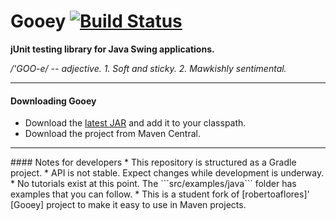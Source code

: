 Gooey [![Build Status](https://snap-ci.com/Nunnery/Gooey/branch/master/build_image)](https://snap-ci.com/Nunnery/Gooey/branch/master)
=====
**jUnit testing library for Java Swing applications.**

*/'GOO-e/ -- adjective. 1. Soft and sticky. 2. Mawkishly sentimental.*
<hr>

#### Downloading Gooey
* Download the [latest JAR] and add it to your classpath.
* Download the project from Maven Central.

<hr>
#### Notes for developers
* This repository is structured as a Gradle project.
* API is not stable. Expect changes while development is underway.
* No tutorials exist at this point. The ```src/examples/java``` folder has examples that you can follow.
* This is a student fork of [robertoaflores]' [Gooey] project to make it easy to use in Maven projects.

[latest JAR]: https://github.com/Nunnery/Gooey/releases
[robertoaflores]: https://github.com/robertoaflores/
[Gooey]: https://github.com/robertoaflores/Gooey